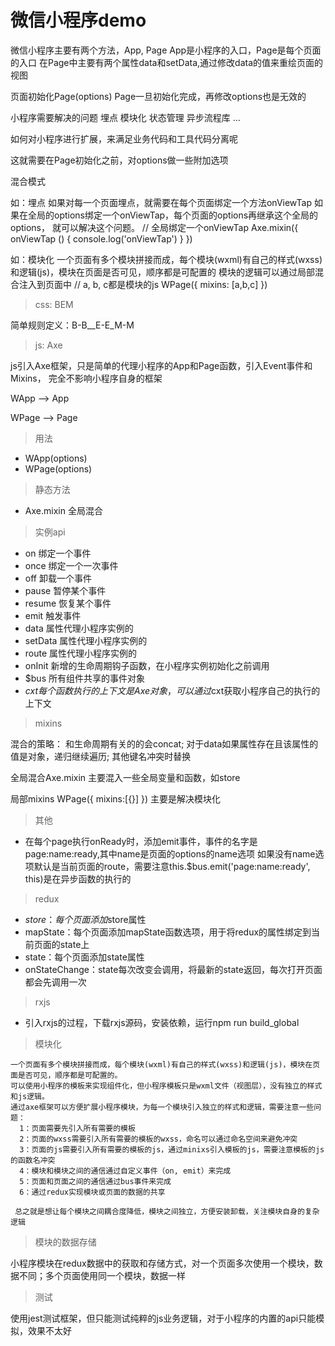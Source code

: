 # 微信小程序demo

微信小程序主要有两个方法，App, Page
App是小程序的入口，Page是每个页面的入口
在Page中主要有两个属性data和setData,通过修改data的值来重绘页面的视图

页面初始化Page(options)
Page一旦初始化完成，再修改options也是无效的

小程序需要解决的问题
埋点
模块化
状态管理
异步流程库
...

如何对小程序进行扩展，来满足业务代码和工具代码分离呢

这就需要在Page初始化之前，对options做一些附加选项

混合模式

如：埋点
如果对每一个页面埋点，就需要在每个页面绑定一个方法onViewTap
如果在全局的options绑定一个onViewTap，每个页面的options再继承这个全局的options，
就可以解决这个问题。
// 全局绑定一个onViewTap
Axe.mixin({
  onViewTap () {
    console.log('onViewTap')
  }
})

如：模块化
一个页面有多个模块拼接而成，每个模块(wxml)有自己的样式(wxss)和逻辑(js)，模块在页面是否可见，顺序都是可配置的
模块的逻辑可以通过局部混合注入到页面中
// a, b, c都是模块的js
WPage({
  mixins: [a,b,c]
})

> css: BEM

简单规则定义：B-B__E-E_M-M

> js: Axe

js引入Axe框架，只是简单的代理小程序的App和Page函数，引入Event事件和Mixins，
完全不影响小程序自身的框架

WApp --> App

WPage --> Page

> 用法
* WApp(options)
* WPage(options)

> 静态方法
* Axe.mixin 全局混合

> 实例api
* on 绑定一个事件
* once 绑定一个一次事件
* off 卸载一个事件
* pause 暂停某个事件
* resume 恢复某个事件
* emit 触发事件
* data 属性代理小程序实例的
* setData 属性代理小程序实例的
* route 属性代理小程序实例的
* onInit 新增的生命周期钩子函数，在小程序实例初始化之前调用
* $bus 所有组件共享的事件对象
* $cxt 每个函数执行的上下文是Axe对象，可以通过$cxt获取小程序自己的执行的上下文

> mixins

混合的策略：
和生命周期有关的的会concat;
对于data如果属性存在且该属性的值是对象，递归继续遍历;
其他键名冲突时替换

全局混合Axe.mixin
主要混入一些全局变量和函数，如store

局部mixins
WPage({
  mixins:[{}]
})
主要是解决模块化

> 其他

* 在每个page执行onReady时，添加emit事件，事件的名字是page:name:ready,其中name是页面的options的name选项
  如果没有name选项默认是当前页面的route，需要注意this.$bus.emit('page:name:ready', this)是在异步函数的执行的

> redux

* $store：每个页面添加$store属性
* mapState：每个页面添加mapState函数选项，用于将redux的属性绑定到当前页面的state上
* state：每个页面添加state属性
* onStateChange：state每次改变会调用，将最新的state返回，每次打开页面都会先调用一次

> rxjs

* 引入rxjs的过程，下载rxjs源码，安装依赖，运行npm run build_global

> 模块化

```
一个页面有多个模块拼接而成，每个模块(wxml)有自己的样式(wxss)和逻辑(js)，模块在页面是否可见，顺序都是可配置的。
可以使用小程序的模板来实现组件化，但小程序模板只是wxml文件（视图层），没有独立的样式和js逻辑。
通过axe框架可以方便扩展小程序模块，为每一个模块引入独立的样式和逻辑，需要注意一些问题：
  1：页面需要先引入所有需要的模板
  2：页面的wxss需要引入所有需要的模板的wxss，命名可以通过命名空间来避免冲突
  3：页面的js需要引入所有需要的模板的js，通过minixs引入模板的js，需要注意模板的js的函数名冲突
  4：模块和模块之间的通信通过自定义事件（on, emit）来完成
  5：页面和页面之间的通信通过bus事件来完成
  6：通过redux实现模块或页面的数据的共享
  
 总之就是想让每个模块之间耦合度降低，模块之间独立，方便安装卸载，关注模块自身的复杂逻辑

```

> 模块的数据存储

小程序模块在redux数据中的获取和存储方式，对一个页面多次使用一个模块，数据不同；多个页面使用同一个模块，数据一样 

> 测试

使用jest测试框架，但只能测试纯粹的js业务逻辑，对于小程序的内置的api只能模拟，效果不太好
